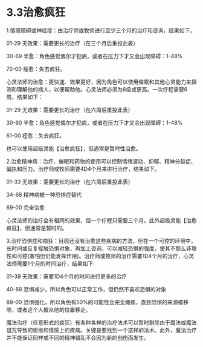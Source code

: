 # 3.3治愈疯狂

1.情感障碍或神经症：由治疗师或牧师进行至少三个月的治疗和咨询，结果如下。

01-29 无效果：需要更长的治疗（在三个月后重投此表）

30-69 半愈：角色感觉偶尔才犯病，或者在压力下才又会出现障碍：1-48%

70-00 痊愈：失去疯狂。

心灵法师的治愈：更快速、效果更好，因为角色可以使用催眠和其他心灵能力来探测和理解他的病人，以便帮助他。心灵法师必须为6级或更高。一次疗程需要6周，结果如下：

01-29 无效果：需要更长的治疗（在六周后重投此表）

30-60 半愈：角色感觉偶尔才犯病，或者在压力下才又会出现障碍：1-48%

61-00 痊愈：失去疯狂。

也可以使用超级灵能【治愈疯狂】，但通常是暂时性治愈。

2.治愈精神病：治疗、催眠和药物的使用可以控制情绪波动、抑郁、精神分裂症、偏执和压力。治疗师或牧师需要4D4个月来进行治疗，结果如下。

01-33 无效果：需要更长的治疗（在六周后重投此表）

34-68 精神病被一种恐惧症替代

69-00 完全治愈

心灵法师的治疗会有相同的效果，但一个疗程只需要三个月。此外超级灵能【治愈疯狂】，但通常是暂时的。

3.治疗恐惧症和痴狂：目前还没有治愈这些疾病的方法，但在一个可控的环境中，长时间或反复接触恐惧对象，再加上咨询，可以减轻恐惧的强度，使其不那么非理性和可控(害怕但仍能发挥作用)。治疗师或牧师的治疗需要1D4个月的治疗，心灵法师需要1个月的时间治疗，结果如下:

01-39 无效果：需要1D4个月的时间进行更多的治疗

40-88 恐惧减少，所以角色可以正常工作，但仍然不喜欢恐惧的对象

89-00
恐惧强化，所以角色有50%的可能性会完全瘫痪，直到恐惧的来源被移除，或者这个人被从他的位置移走。

魔法治疗（任意形式的疯狂）有各种各样的治疗法术可以暂时剔除由于魔法或魔法诅咒导致的思维和情感上的疾病。关键是要找到一个这样的法术。此外，魔法治疗并不能保证同样或不同的精神错乱不会因为新的创伤而发生。
